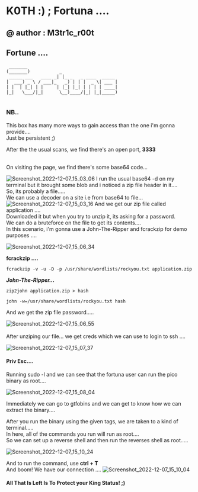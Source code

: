 # K0TH :) ; Fortuna ....
## @ author : M3tr1c_r00t
## Fortune ....

```
 _______                                  
(_______)           _                     
 _____ ___   ____ _| |_ _   _ ____  _____ 
|  ___) _ \ / ___|_   _) | | |  _ \| ___ |
| |  | |_| | |     | |_| |_| | | | | ____|
|_|   \___/|_|      \__)____/|_| |_|_____)
                                          
```

### NB..
This box has many more ways to gain access than the one i'm gonna provide....
<br> Just be persistent ;) 

After the the usual scans, we find there's an open port, __**3333**__ 

<br> On visiting the page, we find there's some base64 code...

![Screenshot_2022-12-07_15_03_06](https://user-images.githubusercontent.com/99975622/206497811-64b3e05f-5bd8-468a-a4f3-410ab5d1abd6.png)
I run the usual base64 -d on my terminal but it brought some blob and i noticed a zip file header in it....
<br> So, its probably a file.....
<br> We can use a decoder on a site i.e from base64 to file... 
![Screenshot_2022-12-07_15_03_16](https://user-images.githubusercontent.com/99975622/206498236-455ab72d-561f-4ed4-88df-a17653cfd578.png)
And we get our zip file called application ....
<br>Downloaded it but when you try to unzip it, its asking for a password.
<br> We can do a bruteforce on the file to get its contents....
<br> In this scenario, i'm gonna use a John-The-Ripper and fcrackzip for demo purposes ....

![Screenshot_2022-12-07_15_06_34](https://user-images.githubusercontent.com/99975622/206499204-80e24bab-0a03-46f9-ac1e-da670f69be62.png)

__**fcrackzip ....**__
```
fcrackzip -v -u -D -p /usr/share/wordlists/rockyou.txt application.zip

```
**_John-The-Ripper..._**
```
zip2john application.zip > hash

john -w=/usr/share/wordlists/rockyou.txt hash

```
And we get the zip file password.....

![Screenshot_2022-12-07_15_06_55](https://user-images.githubusercontent.com/99975622/206500804-2cd0d1eb-4af4-4f08-a359-8a1ccb390430.png)
<br>
<br>After unziping our file... we get creds which we can use to login to ssh ....

![Screenshot_2022-12-07_15_07_37](https://user-images.githubusercontent.com/99975622/206501407-842c7a4c-d52f-4621-95cd-5faca6a6fde2.png)

#### Priv Esc....
Running sudo -l and we can see that the fortuna user can run the pico binary as root....

![Screenshot_2022-12-07_15_08_04](https://user-images.githubusercontent.com/99975622/206501747-087f1926-1ee9-49bb-a17b-8d2fea553cd1.png)

Immediately we can go to gtfobins and we can get to know how we can extract the binary....

After you run the binary using the given tags, we are taken to a kind of terminal.....
<br>In here, all of the commands you run will run as root....
<br> So we can set up a reverse shell and then run the reverses shell as root.....

![Screenshot_2022-12-07_15_10_24](https://user-images.githubusercontent.com/99975622/206502995-fbb97048-cc91-4ad8-8930-1ae7f5ba4c92.png)

And to run the command, use __**ctrl + T**__
<br>And boom! We have our connection ....
![Screenshot_2022-12-07_15_10_04](https://user-images.githubusercontent.com/99975622/206502204-17a521e6-f163-4fbd-8e4f-2ebb79574ff5.png)

#### All That Is Left Is To Protect your King Status! ;)


